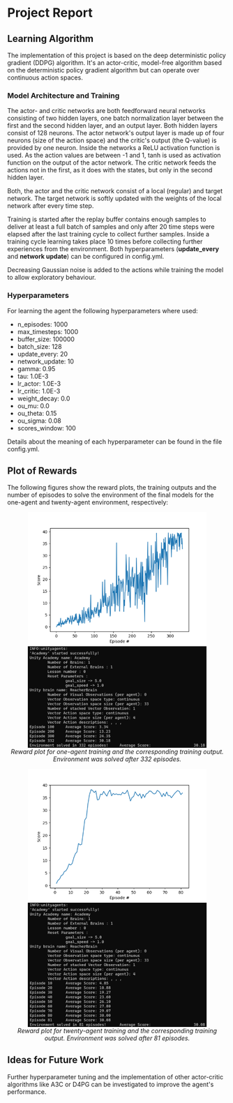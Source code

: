 # Project Report

## Learning Algorithm
The implementation of this project is based on the deep deterministic policy gradient (DDPG) algorithm. It's an 
actor-critic, model-free algorithm based on the deterministic policy gradient algorithm but can operate over continuous
action spaces. 

### Model Architecture and Training
The actor- and critic networks are both feedforward neural networks consisting of two hidden layers, one batch
normalization layer between the first and the second hidden layer, and an output layer. Both hidden layers consist of
128 neurons. The actor network's output layer is made up of four neurons (size of the action space) and the critic's
output (the Q-value) is provided by one neuron. Inside the networks a ReLU activation function is used. As the action 
values are between -1 and 1, tanh is used as activation function on the output of the actor network. The
critic network feeds the actions not in the first, as it does with the states, but only in the second hidden layer.

Both, the actor and the critic network consist of a local (regular) and target network. The target network is softly
updated with the weights of the local network after every time step. 

Training is started after the replay buffer contains enough samples to deliver at least a full batch of samples and only
after 20 time steps were elapsed after the last training cycle to collect further samples. Inside a training cycle 
learning takes place 10 times before collecting further experiences from the environment. Both hyperparameters
(**update_every** and **network update**) can be configured in config.yml.

Decreasing Gaussian noise is added to the actions while training the model to allow exploratory behaviour.

### Hyperparameters
For learning the agent the following hyperparameters where used:

* n_episodes: 1000
* max_timesteps: 1000
* buffer_size: 100000
* batch_size: 128
* update_every: 20
* network_update: 10
* gamma: 0.95
* tau: 1.0E-3
* lr_actor: 1.0E-3
* lr_critic: 1.0E-3
* weight_decay: 0.0
* ou_mu: 0.0
* ou_theta: 0.15
* ou_sigma: 0.08
* scores_window: 100

Details about the meaning of each hyperparameter can be found in the file 
config.yml.

## Plot of Rewards
The following figures show the reward plots, the training outputs and the 
number of episodes to solve the environment of the final models for the
one-agent and twenty-agent environment, respectively:

<p align="center">
    <img src="./score_plots/score_plot_1.png" width="410" style="vertical-align:middle"/>
    <img src="./score_plots/training_output_1.png" width="410" style="vertical-align:middle"/>
  <br>
  <em> Reward plot for one-agent training and the corresponding training output. Environment was solved after 332 episodes.</em>
</p>

<p align="center">
  <img src="./score_plots/score_plot_20.png" width="410" style="vertical-align:middle"/>
  <img src="./score_plots/training_output_20.png" width="410" style="vertical-align:middle"/>
  <br>
  <em> Reward plot for twenty-agent training and the corresponding training output. Environment was solved after 81 episodes.</em>
</p>

## Ideas for Future Work
Further hyperparameter tuning and the implementation of other actor-critic algorithms like A3C or D4PG can be investigated to improve the agent's performance.
